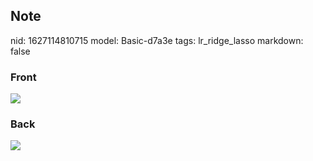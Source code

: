 ## Note
nid: 1627114810715
model: Basic-d7a3e
tags: lr_ridge_lasso
markdown: false

### Front
<img src="paste-13350c54bed39fa48a28adb89fc741291f070e04.jpg">

### Back
<img src="paste-136d4046e6f4eb5b35c1ec69de5267fe6175643c.jpg">
